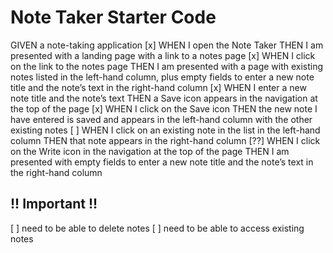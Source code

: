 # Note Taker Starter Code

GIVEN a note-taking application
[x] WHEN I open the Note Taker
THEN I am presented with a landing page with a link to a notes page
[x] WHEN I click on the link to the notes page
THEN I am presented with a page with existing notes listed in the left-hand column, plus empty fields to enter a new note title and the note’s text in the right-hand column
[x] WHEN I enter a new note title and the note’s text
THEN a Save icon appears in the navigation at the top of the page
[x] WHEN I click on the Save icon
THEN the new note I have entered is saved and appears in the left-hand column with the other existing notes
[ ] WHEN I click on an existing note in the list in the left-hand column
THEN that note appears in the right-hand column
[??] WHEN I click on the Write icon in the navigation at the top of the page
THEN I am presented with empty fields to enter a new note title and the note’s text in the right-hand column


## !! Important !!
[ ] need to be able to delete notes
[ ] need to be able to access existing notes